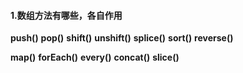 #### 1.数组方法有哪些，各自作用

**push()**
**pop()**
**shift()**
**unshift()**
**splice()**
**sort()**
**reverse()**

**map()**
**forEach()**
**every()**
**concat()**
**slice()**